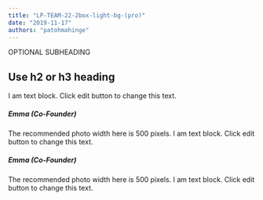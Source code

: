 ```yaml
---
title: "LP-TEAM-22-2box-light-bg-(pro)"
date: "2019-11-17"
authors: "patohmahinge"
---
```


OPTIONAL SUBHEADING

## Use h2 or h3 heading

I am text block. Click edit button to change this text.

##### Emma (Co-Founder)

The recommended photo width here is 500 pixels. I am text block. Click edit button to change this text.

##### Emma (Co-Founder)

The recommended photo width here is 500 pixels. I am text block. Click edit button to change this text.
